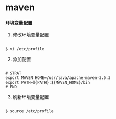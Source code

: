 # maven

#### 环境变量配置
1.    修改环境变量配置  
<pre><code>
$ vi /etc/profile
</code></pre>

2.    添加配置  
<pre><code>
# STRAT
export MAVEN_HOME=/usr/java/apache-maven-3.5.3
export PATH=${PATH}:${MAVEN_HOME}/bin
# END
</code></pre>

3.    刷新环境变量配置  
<pre><code>
$ source /etc/profile
</code></pre>
